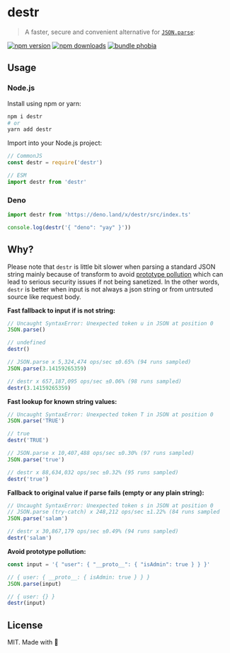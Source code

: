 # destr

> A faster, secure and convenient alternative for [`JSON.parse`](https://developer.mozilla.org/en-US/docs/Web/JavaScript/Reference/Global_Objects/JSON/parse):

[![npm version][npm-v-src]][npm-v-href]
[![npm downloads][npm-d-src]][npm-d-href]
[![bundle phobia][bundlephobia-src]][bundlephobia-href]

## Usage

### Node.js

Install using npm or yarn:

```bash
npm i destr
# or
yarn add destr
```

Import into your Node.js project:

```js
// CommonJS
const destr = require('destr')

// ESM
import destr from 'destr'
```

### Deno

```js
import destr from 'https://deno.land/x/destr/src/index.ts'

console.log(destr('{ "deno": "yay" }'))
```

## Why?

Please note that `destr` is little bit slower when parsing a standard JSON string mainly because of transform to avoid [prototype pollution](https://hueniverse.com/a-tale-of-prototype-poisoning-2610fa170061) which can lead to serious security issues if not being sanetized. In the other words, `destr` is better when input is not always a json string or from untrsuted source like request body.

**Fast fallback to input if is not string:**

```js
// Uncaught SyntaxError: Unexpected token u in JSON at position 0
JSON.parse()

// undefined
destr()
```

```js
// JSON.parse x 5,324,474 ops/sec ±0.65% (94 runs sampled)
JSON.parse(3.14159265359)

// destr x 657,187,095 ops/sec ±0.06% (98 runs sampled)
destr(3.14159265359)
```

**Fast lookup for known string values:**

```js
// Uncaught SyntaxError: Unexpected token T in JSON at position 0
JSON.parse('TRUE')

// true
destr('TRUE')
```

```js
// JSON.parse x 10,407,488 ops/sec ±0.30% (97 runs sampled)
JSON.parse('true')

// destr x 88,634,032 ops/sec ±0.32% (95 runs sampled)
destr('true')
```

**Fallback to original value if parse fails (empty or any plain string):**

```js
// Uncaught SyntaxError: Unexpected token s in JSON at position 0
// JSON.parse (try-catch) x 248,212 ops/sec ±1.22% (84 runs sampled
JSON.parse('salam')

// destr x 30,867,179 ops/sec ±0.49% (94 runs sampled)
destr('salam')
```

**Avoid prototype pollution:**

```js
const input = '{ "user": { "__proto__": { "isAdmin": true } } }'

// { user: { __proto__: { isAdmin: true } } }
JSON.parse(input)

// { user: {} }
destr(input)
```

## License

MIT. Made with 💖

<!-- Refs -->
[npm-v-src]: https://img.shields.io/npm/v/destr?style=flat-square
[npm-v-href]: https://npmjs.com/package/destr

[npm-d-src]: https://img.shields.io/npm/dm/destr?style=flat-square
[npm-d-href]: https://npmjs.com/package/destr

[github-actions-src]: https://img.shields.io/github/workflow/status/nuxt-contrib/destr/ci/master?style=flat-square
[github-actions-href]: https://github.com/nuxt-contrib/destr/actions?query=workflow%3Aci

[bundlephobia-src]: https://img.shields.io/bundlephobia/min/destr?style=flat-square
[bundlephobia-href]: https://bundlephobia.com/result?p=destr
